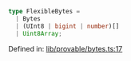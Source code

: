 ```ts
type FlexibleBytes = 
  | Bytes
  | (UInt8 | bigint | number)[]
  | Uint8Array;
```

Defined in: [lib/provable/bytes.ts:17](https://github.com/o1-labs/o1js/blob/89b7d1522af805d6d4c45a96d7a9cbc29a457aec/src/lib/provable/bytes.ts#L17)
